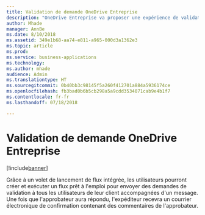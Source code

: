 ```yaml
---
title: Validation de demande OneDrive Entreprise
description: "OneDrive Entreprise va proposer une expérience de validation de demande intégrée similaire à SharePoint"
author: Mhade
manager: AnnBe
ms.date: 8/10/2018
ms.assetid: 349e1b68-aa74-e811-a965-000d3a1362e3
ms.topic: article
ms.prod: 
ms.service: business-applications
ms.technology: 
ms.author: mhade
audience: Admin
ms.translationtype: HT
ms.sourcegitcommit: 0b40bb3c98145f5a260f412701a884a5936174ce
ms.openlocfilehash: fb3bad0b6b5cb298a5a9cdd3534071cab9e4b1f7
ms.contentlocale: fr-fr
ms.lasthandoff: 07/18/2018

---
```

# <a name="onedrive-for-business-request-sign-off"></a>Validation de demande OneDrive Entreprise


[!include[banner](../../includes/banner.md)]

Grâce à un volet de lancement de flux intégrée, les utilisateurs pourront créer et exécuter un flux prêt à l'emploi pour envoyer des demandes de validation à tous les utilisateurs de leur client accompagnées d'un message. Une fois que l'approbateur aura répondu, l'expéditeur recevra un courrier électronique de confirmation contenant des commentaires de l'approbateur. 

